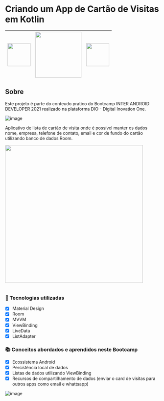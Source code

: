 #
# Criando um App de Cartão de Visitas em Kotlin


<img src="https://user-images.githubusercontent.com/10172471/125153349-718e6c00-e129-11eb-8f87-6bb2eca4ee5a.png" height="75px">|<img src="https://user-images.githubusercontent.com/10172471/126436996-095e9b17-c50f-4db1-8fae-482a99195492.png" height="150px">|<img src="https://user-images.githubusercontent.com/10172471/125732178-f4cf5c2a-4ec3-4768-8f24-a3ab0c65baee.png" height="75px">
:---:|:---:|:---:

## Sobre
Este projeto é parte do conteudo pratico do Bootcamp INTER ANDROID DEVELOPER 2021 realizado na plataforma DIO - Digital Inovation One.

![image](https://user-images.githubusercontent.com/10172471/126141085-cdda9ea7-bd04-4b43-b8fa-ef6e575be4f2.png)

Aplicativo de lista de cartão de visita onde é possível manter os dados nome, empresa, telefone de contato, email e cor de fundo do cartão utilizando banco de dados Room.

<img src="https://user-images.githubusercontent.com/10172471/126140639-0b754da9-7f56-4931-8507-1fe9e0a1b360.gif" height="450px"> 

#

### 📲 Tecnologias utilizadas

- [x] Material Design
- [x] Room
- [x] MVVM
- [x] ViewBinding
- [x] LiveData
- [x] ListAdapter

### 📚 Conceitos abordados e aprendidos neste Bootcamp

- [x] Ecossistema Android
- [x] Persistência local de dados
- [x] Listas de dados utilizando ViewBinding
- [x] Recursos de compartilhamento de dados (enviar o card de visitas para outros apps como email e whattsapp)

![image](https://user-images.githubusercontent.com/10172471/126141361-2f4a448d-f78a-4a47-a460-6392024919a2.png)

